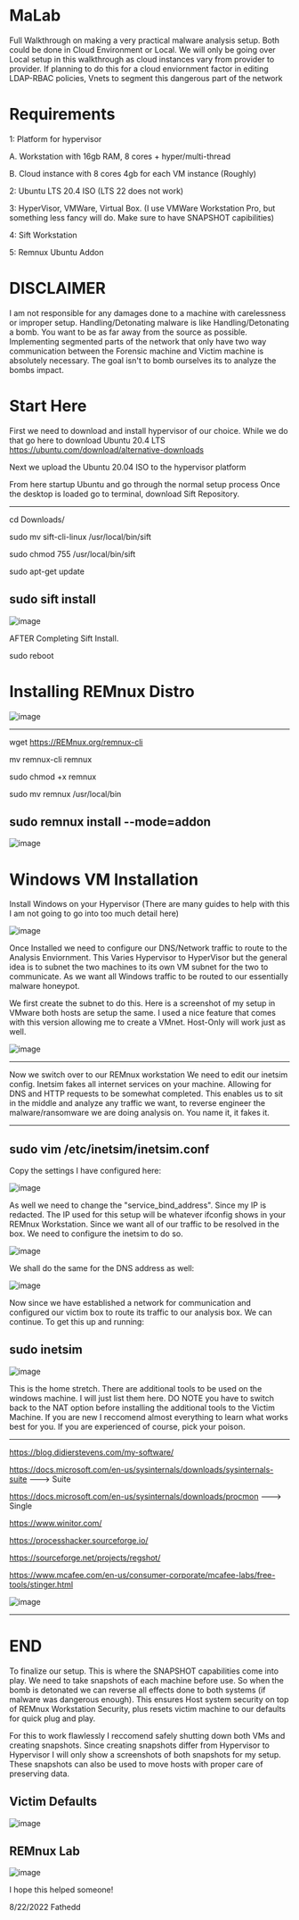 # MaLab
Full Walkthrough on making a very practical malware analysis setup. Both could be done in Cloud Environment or Local.
We will only be going over Local setup in this walkthrough as cloud instances vary from provider to provider. If planning to do this for a cloud enviornment factor in editing LDAP-RBAC policies, Vnets to segment this dangerous part of the network

# Requirements

1: Platform for hypervisor
 
   A. Workstation with 16gb RAM, 8 cores + hyper/multi-thread
 
   B. Cloud instance with 8 cores 4gb for each VM instance (Roughly)

2: Ubuntu LTS 20.4 ISO (LTS 22 does not work)

3: HyperVisor, VMWare, Virtual Box. (I use VMWare Workstation Pro, but something less fancy will do. Make sure to have SNAPSHOT capibilities)

4: Sift Workstation

5: Remnux Ubuntu Addon

# DISCLAIMER

I am not responsible for any damages done to a machine with carelessness or improper setup. Handling/Detonating malware is like Handling/Detonating a bomb. You want to be as far away from the source as possible. Implementing segmented parts of the network that only have two way communication between the Forensic machine and Victim machine is absolutely necessary. The goal isn't to bomb ourselves its to analyze the bombs impact.

# Start Here

First we need to download and install hypervisor of our choice. While we do that go here to download Ubuntu 20.4 LTS 
https://ubuntu.com/download/alternative-downloads

Next we upload the Ubuntu 20.04 ISO to the hypervisor platform

From here startup Ubuntu and go through the normal setup process
Once the desktop is loaded go to terminal, download Sift Repository. 

---------------------------------------------------------------------
cd Downloads/

sudo mv sift-cli-linux /usr/local/bin/sift

sudo chmod 755 /usr/local/bin/sift

sudo apt-get update

sudo sift install
----------------------------------------------------------------------

![image](https://user-images.githubusercontent.com/110573266/186030045-e0acdfe6-7c49-4903-a747-88408395100c.png)



AFTER Completing Sift Install.

sudo reboot

# Installing REMnux Distro
![image](https://user-images.githubusercontent.com/110573266/186029473-22f484d7-9440-4a9a-b8d2-217df9ebbfc7.png)

----------------------------------------------------------------------------------------------------------------
wget https://REMnux.org/remnux-cli

mv remnux-cli remnux <For Easy Access>

sudo chmod +x remnux

sudo mv remnux /usr/local/bin

sudo remnux install --mode=addon
----------------------------------------------------------------------------------------------------------------
![image](https://user-images.githubusercontent.com/110573266/186030869-9010a03a-0db1-4ee3-a1a8-6ec69debde61.png)


# Windows VM Installation
Install Windows on your Hypervisor (There are many guides to help with this I am not going to go into too much detail here)

![image](https://user-images.githubusercontent.com/110573266/186035045-5cef82b1-89d8-41f9-a70c-1907bb1c86a0.png)

Once Installed we need to configure our DNS/Network traffic to route to the Analysis Enviornment. This Varies Hypervisor to HyperVisor but the general idea is to subnet the two machines to its own VM subnet for the two to communicate. As we want all Windows traffic to be routed to our essentially malware honeypot.

We first create the subnet to do this.
Here is a screenshot of my setup in VMware both hosts are setup the same. I used a nice feature that comes with this version allowing me to create a VMnet. Host-Only will work just as well. 

![image](https://user-images.githubusercontent.com/110573266/186047984-92fa5fd0-90e2-4969-a260-c1769c9656fe.png)

--------------------------------------------------------------------------------

Now we switch over to our REMnux workstation
We need to edit our inetsim config. Inetsim fakes all internet services on your machine. Allowing for DNS and HTTP requests to be somewhat completed. This enables us to sit in the middle and analyze any traffic we want, to reverse engineer the malware/ransomware we are doing analysis on. You name it, it fakes it.


--------------------------------------------------------------------------------
sudo vim /etc/inetsim/inetsim.conf
--------------------------------------------------------------------------------

Copy the settings I have configured here:

![image](https://user-images.githubusercontent.com/110573266/186050338-0a948964-7b19-4e14-8eeb-c12b550cc67b.png)


As well we need to change the "service_bind_address". Since my IP is redacted. The IP used for this setup will be whatever ifconfig shows in your REMnux Workstation. Since we want all of our traffic to be resolved in the box. We need to configure the inetsim to do so. 

![image](https://user-images.githubusercontent.com/110573266/186052768-6a279742-05c0-46e5-8253-a865fb7f46f5.png)

We shall do the same for the DNS address as well:

![image](https://user-images.githubusercontent.com/110573266/186052895-b5bcfe15-1232-471b-81ff-c10e6f526c64.png)

Now since we have established a network for communication and configured our victim box to route its traffic to our analysis box. We can continue. To get this up and running:

sudo inetsim
---------------------

![image](https://user-images.githubusercontent.com/110573266/186053468-d82aac31-306b-4b76-9428-4a676b2b0fa5.png)

This is the home stretch. There are additional tools to be used on the windows machine. I will just list them here. DO NOTE you have to switch back to the NAT option before installing the additional tools to the Victim Machine. If you are new I reccomend almost everything to learn what works best for you. If you are experienced of course, pick your poison.

-----------------------------------------------------------------------------------------------------------------------------
https://blog.didierstevens.com/my-software/

https://docs.microsoft.com/en-us/sysinternals/downloads/sysinternals-suite ---> Suite

https://docs.microsoft.com/en-us/sysinternals/downloads/procmon ---> Single

https://www.winitor.com/

https://processhacker.sourceforge.io/

https://sourceforge.net/projects/regshot/

https://www.mcafee.com/en-us/consumer-corporate/mcafee-labs/free-tools/stinger.html


![image](https://user-images.githubusercontent.com/110573266/186064331-1e63c7c7-a41e-4a87-a9d8-f3c9c0c8a112.png)


------------------------------------------------------------------------------------------------------------------------------
# END 
To finalize our setup. This is where the SNAPSHOT capabilities come into play. We need to take snapshots of each machine before use. So when the bomb is detonated we can reverse all effects done to both systems (if malware was dangerous enough). This ensures Host system security on top of REMnux Workstation Security, plus resets victim machine to our defaults for quick plug and play.

For this to work flawlessly I reccomend safely shutting down both VMs and creating snapshots. Since creating snapshots differ from Hypervisor to Hypervisor I will only show a screenshots of both snapshots for my setup. These snapshots can also be used to move hosts with proper care of preserving data.

Victim Defaults
----------------

![image](https://user-images.githubusercontent.com/110573266/186066463-d799e42e-cdb2-4a10-a102-62f888985c08.png)

REMnux Lab
----------------

![image](https://user-images.githubusercontent.com/110573266/186066602-da2b4372-2797-4a5a-adc2-d46d8752dc20.png)


I hope this helped someone!

8/22/2022 Fathedd
